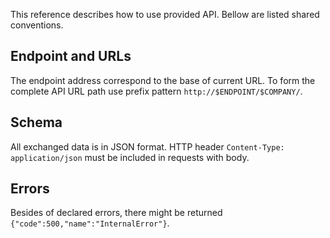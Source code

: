 This reference describes how to use provided API. Bellow are listed shared conventions.

## Endpoint and URLs

The endpoint address correspond to the base of current URL. To form the complete API URL path use prefix pattern `http://$ENDPOINT/$COMPANY/`.

## Schema

All exchanged data is in JSON format. HTTP header `Content-Type: application/json` must be included in requests with body.

## Errors
Besides of declared errors, there might be returned ```{"code":500,"name":"InternalError"}```.
